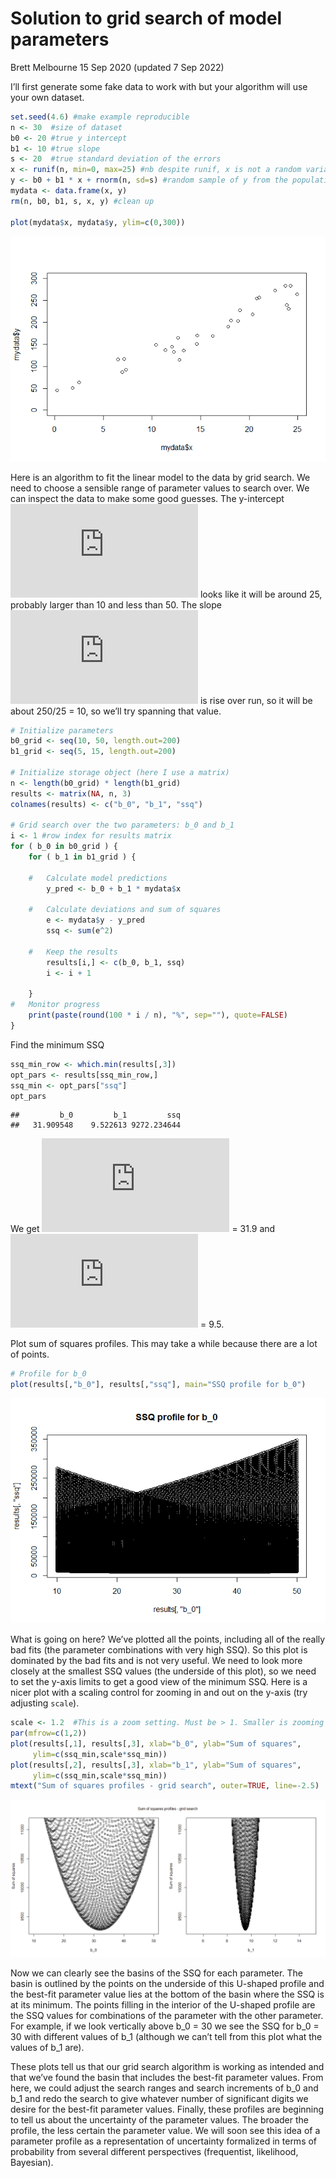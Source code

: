 Solution to grid search of model parameters
================
Brett Melbourne
15 Sep 2020 (updated 7 Sep 2022)

I’ll first generate some fake data to work with but your algorithm will
use your own dataset.

``` r
set.seed(4.6) #make example reproducible
n <- 30  #size of dataset
b0 <- 20 #true y intercept
b1 <- 10 #true slope
s <- 20  #true standard deviation of the errors
x <- runif(n, min=0, max=25) #nb despite runif, x is not a random variable
y <- b0 + b1 * x + rnorm(n, sd=s) #random sample of y from the population
mydata <- data.frame(x, y)
rm(n, b0, b1, s, x, y) #clean up

plot(mydata$x, mydata$y, ylim=c(0,300))
```

![](03_9_train_ssq_grid_files/figure-gfm/unnamed-chunk-1-1.png)<!-- -->

Here is an algorithm to fit the linear model to the data by grid search.
We need to choose a sensible range of parameter values to search over.
We can inspect the data to make some good guesses. The y-intercept
![\beta_0](https://latex.codecogs.com/png.latex?%5Cbeta_0 "\beta_0")
looks like it will be around 25, probably larger than 10 and less than
50. The slope
![\beta_1](https://latex.codecogs.com/png.latex?%5Cbeta_1 "\beta_1") is
rise over run, so it will be about 250/25 = 10, so we’ll try spanning
that value.

``` r
# Initialize parameters
b0_grid <- seq(10, 50, length.out=200)
b1_grid <- seq(5, 15, length.out=200)

# Initialize storage object (here I use a matrix)
n <- length(b0_grid) * length(b1_grid)
results <- matrix(NA, n, 3)
colnames(results) <- c("b_0", "b_1", "ssq")

# Grid search over the two parameters: b_0 and b_1
i <- 1 #row index for results matrix
for ( b_0 in b0_grid ) {
    for ( b_1 in b1_grid ) {

    #   Calculate model predictions
        y_pred <- b_0 + b_1 * mydata$x

    #   Calculate deviations and sum of squares
        e <- mydata$y - y_pred
        ssq <- sum(e^2)

    #   Keep the results
        results[i,] <- c(b_0, b_1, ssq)
        i <- i + 1

    }
#   Monitor progress
    print(paste(round(100 * i / n), "%", sep=""), quote=FALSE)
}
```

Find the minimum SSQ

``` r
ssq_min_row <- which.min(results[,3])
opt_pars <- results[ssq_min_row,]
ssq_min <- opt_pars["ssq"]
opt_pars
```

    ##         b_0         b_1         ssq 
    ##   31.909548    9.522613 9272.234644

We get
![\beta_0](https://latex.codecogs.com/png.latex?%5Cbeta_0 "\beta_0") =
31.9 and
![\beta_1](https://latex.codecogs.com/png.latex?%5Cbeta_1 "\beta_1") =
9.5.

Plot sum of squares profiles. This may take a while because there are a
lot of points.

``` r
# Profile for b_0
plot(results[,"b_0"], results[,"ssq"], main="SSQ profile for b_0")
```

![](03_9_train_ssq_grid_files/figure-gfm/unnamed-chunk-4-1.png)<!-- -->

What is going on here? We’ve plotted all the points, including all of
the really bad fits (the parameter combinations with very high SSQ). So
this plot is dominated by the bad fits and is not very useful. We need
to look more closely at the smallest SSQ values (the underside of this
plot), so we need to set the y-axis limits to get a good view of the
minimum SSQ. Here is a nicer plot with a scaling control for zooming in
and out on the y-axis (try adjusting `scale`).

``` r
scale <- 1.2  #This is a zoom setting. Must be > 1. Smaller is zooming in.
par(mfrow=c(1,2))
plot(results[,1], results[,3], xlab="b_0", ylab="Sum of squares",
     ylim=c(ssq_min,scale*ssq_min))
plot(results[,2], results[,3], xlab="b_1", ylab="Sum of squares",
     ylim=c(ssq_min,scale*ssq_min))
mtext("Sum of squares profiles - grid search", outer=TRUE, line=-2.5)
```

![](03_9_train_ssq_grid_files/figure-gfm/unnamed-chunk-5-1.png)<!-- -->

Now we can clearly see the basins of the SSQ for each parameter. The
basin is outlined by the points on the underside of this U-shaped
profile and the best-fit parameter value lies at the bottom of the basin
where the SSQ is at its minimum. The points filling in the interior of
the U-shaped profile are the SSQ values for combinations of the
parameter with the other parameter. For example, if we look vertically
above b_0 = 30 we see the SSQ for b_0 = 30 with different values of b_1
(although we can’t tell from this plot what the values of b_1 are).

These plots tell us that our grid search algorithm is working as
intended and that we’ve found the basin that includes the best-fit
parameter values. From here, we could adjust the search ranges and
search increments of b_0 and b_1 and redo the search to give whatever
number of significant digits we desire for the best-fit parameter
values. Finally, these profiles are beginning to tell us about the
uncertainty of the parameter values. The broader the profile, the less
certain the parameter value. We will soon see this idea of a parameter
profile as a representation of uncertainty formalized in terms of
probability from several different perspectives (frequentist,
likelihood, Bayesian).
